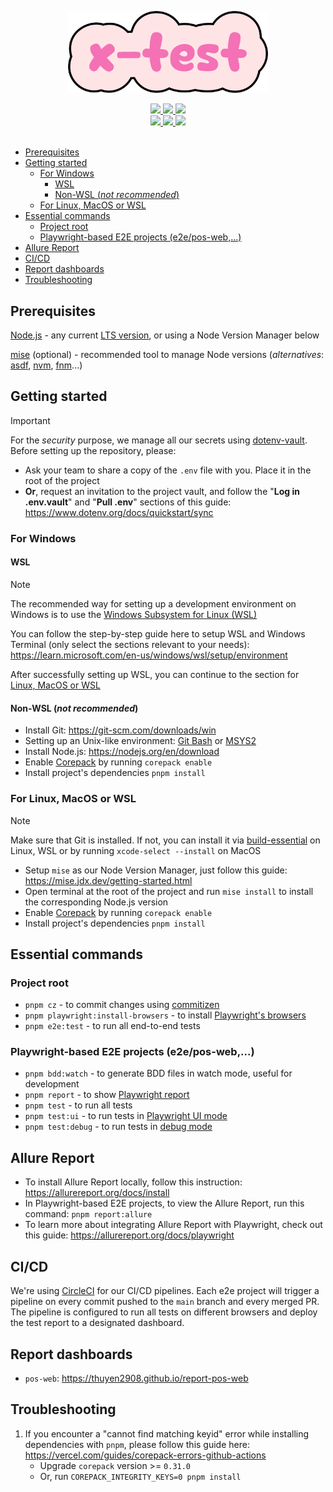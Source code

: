 <p align="center">
  <img src="static/logo.png" alt="Logo" width="320">
</p>

<div align="center">
  <a alt="typescript" href="http://www.typescriptlang.org">
    <img src="https://shields.io/badge/TypeScript-3178C6?logo=TypeScript&logoColor=white" />
  </a>

  <a alt="pnpm" href="https://pnpm.io">
    <img src="https://img.shields.io/badge/pnpm-F69220?logo=pnpm&logoColor=white" />
  </a>

  <a alt="turbo" href="https://turbo.build/repo">
    <img src="https://img.shields.io/badge/Turborepo-%230F0813.svg?logo=Turborepo&logoColor=white" />
  </a>
</div>

<div align="center">
  <a alt="conventional-commits" href="https://conventionalcommits.org">
    <img src="https://img.shields.io/badge/Conventional%20Commits-1.0.0-%23FE5196?logo=conventionalcommits&logoColor=white" />
  </a>

  <a alt="commitizen" href="https://commitizen-tools.github.io/commitizen">
    <img src="https://img.shields.io/badge/commitizen-friendly-brightgreen.svg" />
  </a>

  <a alt="renovate" href="https://renovatebot.com">
    <img src="https://img.shields.io/badge/renovate-enabled-brightgreen.svg?logo=renovate&logoColor=white" />
  </a>
</div>

<br/>

- [Prerequisites](#prerequisites)
- [Getting started](#getting-started)
  - [For Windows](#for-windows)
    - [WSL](#wsl)
    - [Non-WSL (*not recommended*)](#non-wsl-not-recommended)
  - [For Linux, MacOS or WSL](#for-linux-macos-or-wsl)
- [Essential commands](#essential-commands)
  - [Project root](#project-root)
  - [Playwright-based E2E projects (e2e/pos-web,...)](#playwright-based-e2e-projects-e2epos-web)
- [Allure Report](#allure-report)
- [CI/CD](#cicd)
- [Report dashboards](#report-dashboards)
- [Troubleshooting](#troubleshooting)

## Prerequisites

[Node.js](https://nodejs.org/en) - any current [LTS version](https://nodejs.org/en/about/previous-releases), or using a Node Version Manager below

[mise](https://mise.jdx.dev) (optional) - recommended tool to manage Node versions (*alternatives*: [asdf](https://asdf-vm.com), [nvm](https://github.com/nvm-sh/nvm), [fnm](https://github.com/Schniz/fnm)...)

## Getting started

> [!IMPORTANT]
> For the *security* purpose, we manage all our secrets using [dotenv-vault](https://www.dotenv.org/docs). Before setting up the repository, please:
> - Ask your team to share a copy of the `.env` file with you. Place it in the root of the project
> - **Or**, request an invitation to the project vault, and follow the "**Log in .env.vault**" and "**Pull .env**" sections of this guide: https://www.dotenv.org/docs/quickstart/sync

### For Windows

#### WSL

> [!NOTE]
> The recommended way for setting up a development environment on Windows is to use the [Windows Subsystem for Linux (WSL)](https://learn.microsoft.com/en-us/windows/wsl/install)

You can follow the step-by-step guide here to setup WSL and Windows Terminal (only select the sections relevant to your needs): https://learn.microsoft.com/en-us/windows/wsl/setup/environment

After successfully setting up WSL, you can continue to the section for [Linux, MacOS or WSL](#for-linux-macos-or-wsl)

#### Non-WSL (*not recommended*)

- Install Git: https://git-scm.com/downloads/win
- Setting up an Unix-like environment: [Git Bash](https://www.gitkraken.com/blog/what-is-git-bash) or [MSYS2](https://www.msys2.org/docs/what-is-msys2)
- Install Node.js: https://nodejs.org/en/download
- Enable [Corepack](https://nodejs.org/api/corepack.html) by running `corepack enable`
- Install project's dependencies `pnpm install`

### For Linux, MacOS or WSL

> [!NOTE]
> Make sure that Git is installed. If not, you can install it via [build-essential](https://itsfoss.com/build-essential-ubuntu) on Linux, WSL or by running `xcode-select --install` on MacOS

- Setup `mise` as our Node Version Manager, just follow this guide: https://mise.jdx.dev/getting-started.html
- Open terminal at the root of the project and run `mise install` to install the corresponding Node.js version
- Enable [Corepack](https://nodejs.org/api/corepack.html) by running `corepack enable`
- Install project's dependencies `pnpm install`

## Essential commands

### Project root

- `pnpm cz` - to commit changes using [commitizen](https://commitizen-tools.github.io/commitizen)
- `pnpm playwright:install-browsers` - to install [Playwright's browsers](https://playwright.dev/docs/browsers#install-browsers)
- `pnpm e2e:test` - to run all end-to-end tests

### Playwright-based E2E projects (e2e/pos-web,...)

- `pnpm bdd:watch` - to generate BDD files in watch mode, useful for development
- `pnpm report` - to show [Playwright report](https://playwright.dev/docs/running-tests#test-reports)
- `pnpm test` - to run all tests
- `pnpm test:ui` - to run tests in [Playwright UI mode](https://playwright.dev/docs/test-ui-mode)
- `pnpm test:debug` - to run tests in [debug mode](https://playwright.dev/docs/running-tests#debugging-tests)

## Allure Report

- To install Allure Report locally, follow this instruction: https://allurereport.org/docs/install
- In Playwright-based E2E projects, to view the Allure Report, run this command: `pnpm report:allure`
- To learn more about integrating Allure Report with Playwright, check out this guide: https://allurereport.org/docs/playwright

## CI/CD

We're using [CircleCI](https://circleci.com) for our CI/CD pipelines. Each e2e project will trigger a pipeline on every commit pushed to the `main` branch and every merged PR. The pipeline is configured to run all tests on different browsers and deploy the test report to a designated dashboard.

## Report dashboards

- `pos-web`: https://thuyen2908.github.io/report-pos-web

## Troubleshooting

1. If you encounter a "cannot find matching keyid" error while installing dependencies with `pnpm`, please follow this guide here: https://vercel.com/guides/corepack-errors-github-actions
   - Upgrade `corepack` version >= `0.31.0`
   - Or, run `COREPACK_INTEGRITY_KEYS=0 pnpm install`
